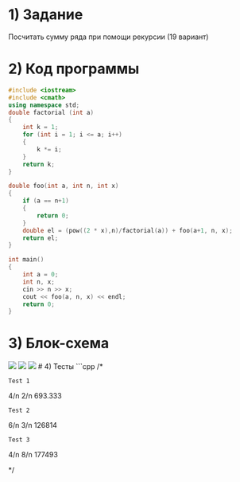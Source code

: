 # 1) Задание
Посчитать сумму ряда при помощи рекурсии (19 вариант)
# 2) Код программы
```cpp
#include <iostream>
#include <cmath>
using namespace std;
double factorial (int a)
{
    int k = 1;
	for (int i = 1; i <= a; i++)
	{
		k *= i;
	}
	return k;
}

double foo(int a, int n, int x)
{
    if (a == n+1)
	{
		return 0;
	}
    double el = (pow((2 * x),n)/factorial(a)) + foo(a+1, n, x);
    return el;
}

int main()
{
    int a = 0;
	int n, x;
	cin >> n >> x;
	cout << foo(a, n, x) << endl;
	return 0;
}
```
# 3) Блок-схема
<image src ="sum_of_series_terms_main.png">
  <image src ="sum_of_series_terms_factorial.png">
    <image src ="sum_of_series_terms_foo.png">
# 4) Тесты
```cpp
/*

	Test 1
4/n
2/n
693.333

	Test 2
6/n
3/n
126814

	Test 3
4/n
8/n
177493

*/
```
